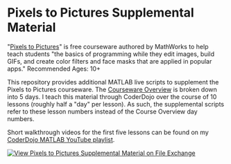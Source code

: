 # Pixels to Pictures Supplemental Material
"[Pixels to Pictures](https://www.mathworks.com/academia/courseware/pixels-to-pictures.html)" is free courseware authored by MathWorks to help teach students "the basics of programming while they edit images, build GIFs, and create color filters and face masks that are applied in popular apps."  Recommended Ages: 10+

This repository provides additional MATLAB live scripts to supplement the Pixels to Pictures courseware.  The [Courseware Overview](https://www.mathworks.com/content/dam/mathworks/mathworks-dot-com/academia/highschool/courseware/pixels-to-pictures/Syllabus.pdf) is broken down into 5 days.  I teach this material through CoderDojo over the course of 10 lessons (roughly half a "day" per lesson).  As such, the supplemental scripts refer to these lesson numbers instead of the Course Overview day numbers.

Short walkthrough videos for the first five lessons can be found on my [CoderDojo MATLAB YouTube playlist](https://www.youtube.com/playlist?list=PLoRboOyME_RU3JDIk-qSmKbOcy-YXWiCp).

[![View Pixels to Pictures Supplemental Material on File Exchange](https://www.mathworks.com/matlabcentral/images/matlab-file-exchange.svg)](https://www.mathworks.com/matlabcentral/fileexchange/87452-pixels-to-pictures-supplemental-material)

